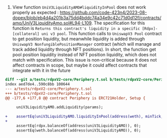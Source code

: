 1. View function `UniV3LiquidityAMO#liquidityInPool` does not work properly as expected : https://github.com/code-423n4/2023-08-dopex/blob/eb4d4a201b3a75dd4bddc74a34e9c42c71d0d12f/contracts/amo/UniV3LiquidityAmo.sol#L94-L109. The specification for this function is `Returns this contract's liquidity in a specific [Rdpx]-[collateral] uni v3 pool`. This function calls to `UniswapV3 Pool` contract to get position liquidity, but meanwhile liquidity is added through `UniswapV3 NonfungiblePositionManager` contract (which will manage and track added liquidity through NFT positions). In short, the function get pool position liquidity instead of NFT position liquidity, which does not match with specification. 
This issue is non-critical because it does not affect contracts in scope, but maybe it could affect contracts that integrate with it in the future
```diff
diff --git a/tests/rdpxV2-core/Periphery.t.sol b/tests/rdpxV2-core/Periphery.t.sol
index aed7de4..590c8bb 100644
--- a/tests/rdpxV2-core/Periphery.t.sol
+++ b/tests/rdpxV2-core/Periphery.t.sol
@@ -177,6 +177,8 @@ contract Periphery is ERC721Holder, Setup {
 
     uniV3LiquidityAMO.addLiquidity(params);
 
+    assertEq(uniV3LiquidityAMO.liquidityInPool(address(weth), minTick, maxTick, fee), 0);
+
     assertEq(rdpx.balanceOf(address(uniV3LiquidityAMO)), 0);
     assertEq(weth.balanceOf(address(uniV3LiquidityAMO)), 0);
```